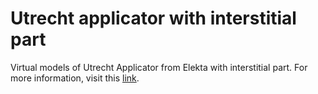 # Utrecht applicator with interstitial part 
Virtual models of Utrecht Applicator from Elekta with interstitial part.
For more information, visit this [link](https://www.termedia.pl/A-method-to-incorporate-interstitial-components-into-the-TPS-gynecologic-rigid-applicator-library,54,29174,0,1.html).
